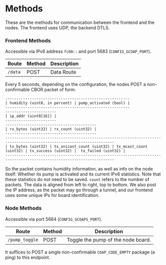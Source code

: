 # Methods

These are the methods for communication between the frontend and the nodes. The frontend uses UDP, the backend DTLS.

### Frontend Methods

Accessible via IPv6 address `fc00::` and port 5683 (`CONFIG_GCOAP_PORT`).

| Route   | Method | Description |
|---------|--------|-------------|
| `/data` | POST   | Data Route  |

Every 5 seconds, depending on the configuration, the nodes POST a non-confirmable CBOR packet of form:

```
--------------------------------------------------------
| humidity (uint8, in percent) | pump_activated (bool) |
--------------------------------------------------------
-----------------------
| ip_addr (uint8[16]) |
-----------------------
-----------------------------------------
| rx_bytes (uint32) | rx_count (uint32) |
-----------------------------------------
-----------------------------------------------------------------------------------------------------------------------
| tx_bytes (uint32) | tx_unicast_count (uint32) | tx_mcast_count (uint32) | tx_success (uint32) |  tx_failed (uint32) |
-----------------------------------------------------------------------------------------------------------------------
```
So the packet contains humidity information, as well as info on the node itself: Whether its pump is activated and its current IPv6 statistics. Note that these statistics do not need to be saved. `count` refers to the number of packets. The data is aligned from left to right, top to bottom. We also post the IP address, as the packet may go through a tunnel, and our frontend uses some unique IPs for board identification.

### Node Methods

Accessible via port 5684 (`CONFIG_GCOAPS_PORT`).

| Route          | Method | Description                        |
|----------------|--------|------------------------------------|
| `/pump_toggle` | POST   | Toggle the pump of the node board. |

It suffices to POST a single non-confirmable `COAP_CODE_EMPTY` package (a ping) to this endpoint.
